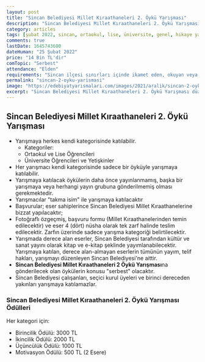 ```yaml
---
layout: post
title: "Sincan Belediyesi Millet Kıraathaneleri 2. Öykü Yarışması"
description: "Sincan Belediyesi Millet Kıraathaneleri 2. Öykü Yarışması düzenliyor."
category: articles
tags: [şubat 2022, sincan, ortaokul, lise, üniversite, genel, hikaye yarışması]
comments: true
lastDate: 1645743600
dateHuman: "25 Şubat 2022"
price: "14 Bin TL'dir"
comTopic: "Serbest"
attendance: "Elden"
requirements: "Sincan ilçesi sınırları içinde ikamet eden, okuyan veya çalışan; ortaokul 6. sınıftan itibaren bütün öğrenciler ve yetişkinler katılabilir."
permalink: "sincan-2-oyku-yarismasi"
image: "https://edebiyatyarismalari.com/images/2021/aralik/sincan-2-oyku-yarismasi"
excerpt: "Sincan Belediyesi Millet Kıraathaneleri 2. Öykü Yarışması düzenliyor."
---
```


## Sincan Belediyesi Millet Kıraathaneleri 2. Öykü Yarışması
- Yarışmaya herkes kendi kategorisinde katılabilir.
    - Kategoriler:
    - Ortaokul ve Lise Öğrencileri
    - Üniversite Öğrencileri ve Yetişkinler
- Her yarışmacı kendi kategorisinde sadece bir öyküyle yarışmaya katılabilir.
- Yarışmaya katılacak öykülerin daha önce yayınlanmamış, başka bir yarışmaya veya herhangi yayın grubuna gönderilmemiş olması gerekmektedir.
- Yarışmacılar "takma isim" ile yarışmaya katılacaktır
- Başvurular; eser sahiplerince Sincan Belediyesi Millet Kıraathanelerine bizzat yapılacaktır;
- Fotoğraflı özgeçmiş, başvuru formu (Millet Kıraathanelerinden temin edilecektir) ve eser 4 (dört) nüsha olarak tek zarf halinde teslim edilecektir. Zarfın üzerinde sadece yarışma kategoriği belirtilecektir.
- Yarışmada derece alan eserler, Sincan Belediyesi tarafından kültür ve sanat yayını olarak kitap ve e-kitap şeklinde yayımlanabilecektir. Yarışmaya katılan, derece alan-almayan eserlerin tümünün yayım, telif hakları, yarışmayı düzenleyen Sincan Belediyesi'ne aittir.
- **Sincan Belediyesi Millet Kıraathaneleri 2 Öykü Yarışması**na gönderilecek olan öykülerin konusu "serbest" olacaktır.
- Sincan Belediyesi çalışanları, seçici kurul üyeleri ve birinci dereceden yakınları yarışmaya katılamazlar.

### Sincan Belediyesi Millet Kıraathaneleri 2. Öykü Yarışması Ödülleri
Her kategori için: 
- Birincilik Ödülü: 3000 TL
- İkincilik Ödülü: 2000 TL
- Üçüncülük Ödülü: 1000 TL
- Motivasyon Ödülü: 500 TL (2 Esere)

